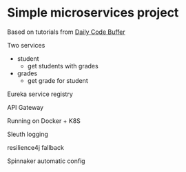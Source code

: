 # Simple microservices project

Based on tutorials from [Daily Code Buffer](https://www.youtube.com/channel/UC4VZwhJ4T42SVHy9QbZ5rKw)

Two services
- student
  - get students with grades
- grades
  - get grade for student

Eureka service registry

API Gateway

Running on Docker + K8S

Sleuth logging

resilience4j fallback

Spinnaker automatic config

